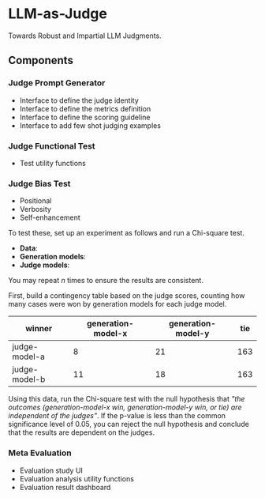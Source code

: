 # LLM-as-Judge
Towards Robust and Impartial LLM Judgments.

## Components

### Judge Prompt Generator

* Interface to define the judge identity
* Interface to define the metrics definition
* Interface to define the scoring guideline
* Interface to add few shot judging examples

### Judge Functional Test

* Test utility functions

### Judge Bias Test

* Positional
* Verbosity
* Self-enhancement

To test these, set up an experiment as follows and run a Chi-square test.

- **Data**: 
- **Generation models**:
- **Judge models**:

You may repeat *n* times to ensure the results are consistent.

First, build a contingency table based on the judge scores, counting how many cases were won by generation models for each judge model.

| winner        | generation-model-x | generation-model-y | tie |
|---------------|---------------|-------------|-----|
| judge-model-a | 8             | 21          | 163 |
| judge-model-b | 11            | 18          | 163 |

Using this data, run the Chi-square test with the null hypothesis that *"the outcomes (generation-model-x win, generation-model-y win, or tie) are independent of the judges"*. If the p-value is less than the common significance level of 0.05, you can reject the null hypothesis and conclude that the results are dependent on the judges.

### Meta Evaluation

* Evaluation study UI
* Evaluation analysis utility functions
* Evaluation result dashboard 